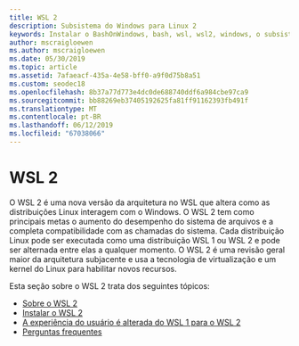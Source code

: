 ```yaml
---
title: WSL 2
description: Subsistema do Windows para Linux 2
keywords: Instalar o BashOnWindows, bash, wsl, wsl2, windows, o subsistema do windows para linux, windowssubsystem, ubuntu, debian, suse, windows 10,
author: mscraigloewen
ms.author: mscraigloewen
ms.date: 05/30/2019
ms.topic: article
ms.assetid: 7afaeacf-435a-4e58-bff0-a9f0d75b8a51
ms.custom: seodec18
ms.openlocfilehash: 8b37a77d773e4dc0de688740ddf6a984cbe97ca9
ms.sourcegitcommit: bb88269eb37405192625fa81ff91162393fb491f
ms.translationtype: MT
ms.contentlocale: pt-BR
ms.lasthandoff: 06/12/2019
ms.locfileid: "67038066"
---
```

# <a name="wsl-2"></a>WSL 2

O WSL 2 é uma nova versão da arquitetura no WSL que altera como as distribuições Linux interagem com o Windows. O WSL 2 tem como principais metas o aumento do desempenho do sistema de arquivos e a completa compatibilidade com as chamadas do sistema. Cada distribuição Linux pode ser executada como uma distribuição WSL 1 ou WSL 2 e pode ser alternada entre elas a qualquer momento. O WSL 2 é uma revisão geral maior da arquitetura subjacente e usa a tecnologia de virtualização e um kernel do Linux para habilitar novos recursos.

Esta seção sobre o WSL 2 trata dos seguintes tópicos:

* [Sobre o WSL 2](./wsl2-about.md)
* [Instalar o WSL 2](./wsl2-install.md)
* [A experiência do usuário é alterada do WSL 1 para o WSL 2](./wsl2-ux-changes.md)
* [Perguntas frequentes](./wsl2-faq.md)
